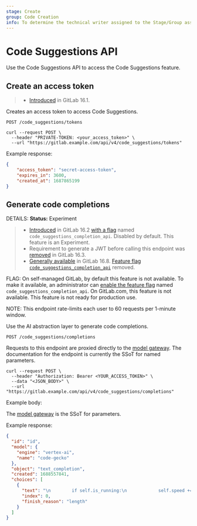 ```yaml
---
stage: Create
group: Code Creation
info: To determine the technical writer assigned to the Stage/Group associated with this page, see https://handbook.gitlab.com/handbook/product/ux/technical-writing/#assignments
---
```


# Code Suggestions API

Use the Code Suggestions API to access the Code Suggestions feature.

## Create an access token

> - [Introduced](https://gitlab.com/gitlab-org/gitlab/-/issues/404427) in GitLab 16.1.

Creates an access token to access Code Suggestions.

```plaintext
POST /code_suggestions/tokens
```

```shell
curl --request POST \
  --header "PRIVATE-TOKEN: <your_access_token>" \
  --url "https://gitlab.example.com/api/v4/code_suggestions/tokens"
```

Example response:

```json
{
    "access_token": "secret-access-token",
    "expires_in": 3600,
    "created_at": 1687865199
}
```

## Generate code completions

DETAILS:
**Status:** Experiment

> - [Introduced](https://gitlab.com/gitlab-org/gitlab/-/issues/415581) in GitLab 16.2 [with a flag](../administration/feature_flags.md) named `code_suggestions_completion_api`. Disabled by default. This feature is an Experiment.
> - Requirement to generate a JWT before calling this endpoint was [removed](https://gitlab.com/gitlab-org/gitlab/-/merge_requests/127863) in GitLab 16.3.
> - [Generally available](https://gitlab.com/gitlab-org/gitlab/-/issues/416371) in GitLab 16.8. [Feature flag `code_suggestions_completion_api`](https://gitlab.com/gitlab-org/gitlab/-/merge_requests/138174) removed.

FLAG:
On self-managed GitLab, by default this feature is not available. To make it available, an administrator can [enable the feature flag](../administration/feature_flags.md) named `code_suggestions_completion_api`.
On GitLab.com, this feature is not available.
This feature is not ready for production use.

NOTE:
This endpoint rate-limits each user to 60 requests per 1-minute window.

Use the AI abstraction layer to generate code completions.

```plaintext
POST /code_suggestions/completions
```

Requests to this endpoint are proxied directly to the [model gateway](https://gitlab.com/gitlab-org/modelops/applied-ml/code-suggestions/ai-assist#completions). The documentation for the endpoint is currently the SSoT for named parameters.

```shell
curl --request POST \
  --header "Authorization: Bearer <YOUR_ACCESS_TOKEN>" \
  --data "<JSON_BODY>" \
  --url "https://gitlab.example.com/api/v4/code_suggestions/completions"
```

Example body:

The [model gateway](https://gitlab.com/gitlab-org/modelops/applied-ml/code-suggestions/ai-assist#completions) is the SSoT for parameters.

Example response:

```json
{
  "id": "id",
  "model": {
    "engine": "vertex-ai",
    "name": "code-gecko"
  },
  "object": "text_completion",
  "created": 1688557841,
  "choices": [
    {
      "text": "\n        if self.is_running:\n            self.speed += increment\n            print(\"The car's speed is now",
      "index": 0,
      "finish_reason": "length"
    }
  ]
}
```
